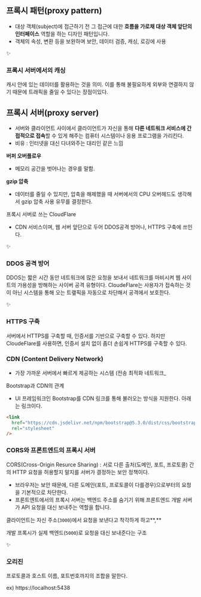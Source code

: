 ## 프록시 패턴(proxy pattern)

- 대상 객체(subject)에 접근하기 전 그 접근에 대한 **흐름을 가로채 대상 객체 앞단의 인터페이스** 역할을 하는 디자인 패턴입니다.
- 객체의 속성, 변환 등을 보완하며 보안, 데이터 검증, 캐싱, 로깅에 사용

<aside>
✨

### 프록시 서버에서의 캐싱

캐시 안에 있는 데이터를 활용하는 것을 의미. 이를 통해 불필요하게 외부와 연결하지 않기 때문에 트래픽을 줄일 수 있다는 장점이있다.

</aside>

## 프록시 서버(proxy server)

- 서버와 클라이언트 사이에서 클라이언트가 자신을 통해 **다른 네트워크 서비스에 간접적으로 접속**할 수 있게 해주는 컴퓨터 시스템이나 응용 프로그램을 가리킨다.
- 비유 : 인터넷을 대신 다녀와주는 대리인 같은 느낌

**버퍼 오버플로우**

- 메모리 공간을 벗어나는 경우를 말함.

**gzip 압축**

- 데이터를 줄일 수 있지만, 압축을 해제했을 때 서버에서의 CPU 오버헤드도 생각해서 gzip 압축 사용 유무를 결정한다.

프록시 서버로 쓰는 CloudFlare

- CDN 서비스이며, 웹 서버 앞단으로 두어 DDOS공격 방어나, HTTPS 구축에 쓰인다.

<aside>
✨

### DDOS 공격 방어

DDOS는 짧은 시간 동안 네트워크에 많은 요청을 보내서 네트워크를 마비시켜 웹 사이트의 가용성을 방해하는 사이버 공격 유형이다.
CloudeFlare는 사용자가 접속하는 것이 아닌 시스템을 통해 오는 트랲픽을 자동으로 차단해서 공격에서 보호한다.

</aside>

<aside>
✨

### HTTPS 구축

서버에서 HTTPS를 구축할 때, 인증서를 기반으로 구축할 수 있다. 하지만 CloudeFlare를 사용하면, 인증서 설치 없이 좀더 손쉽게 HTTPS를 구축할 수 있다.

</aside>

### CDN (Content Delivery Network)

- 가장 가까운 서버에서 빠르게 제공하는 시스템 (전송 최적화 네트워크_

Bootstrap과 CDN의 관계

- UI 프레임워크인 Bootstrap를 CDN 링크를 통해 불러오는 방식을 지원한다. 아래는 링크이다.

```html
<link
  href="https://cdn.jsdelivr.net/npm/bootstrap@5.3.0/dist/css/bootstrap.min.css"
  rel="stylesheet"
/>
```

### CORS와 프론트엔드의 프록시 서버

CORS(Cross-Origin Resurce Sharing) : 서로 다른 출처(도메인, 포트, 프로토콜) 간의 HTTP 요청을 허용할지 말지를 서버가 결정하는 보안 정책이다.

- 브라우저는 보안 때문에, 다른 도메인(포트, 프로토콜이 다를경우)으로부터의 요청을 기본적으로 차단한다.
- 프론트엔트에서의 프록시 서버는 백엔드 주소를 숨기기 위해 프론트엔드 개발 서버가 API 요청을 대신 보내주는 역할을 합니다.

클라이언트는 자신 주소(`3000`)에서 요청을 보낸다고 착각하게 하고**,**

개발 프록시가 실제 백엔드(`5000`)로 요청을 대신 보내준다는 구조

<aside>
✨

### 오리진

프로토콜과 호스트 이름, 포트번호까지의 조합을 말한다.

ex) https://localhost:5438

</aside>
